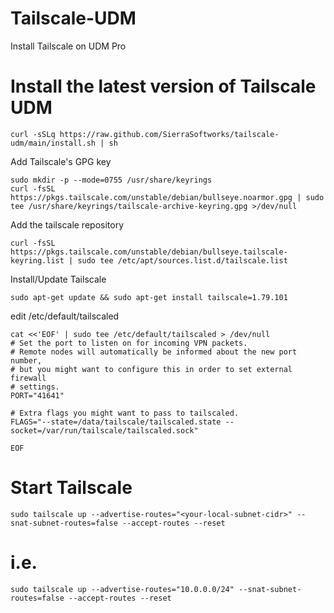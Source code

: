 # Tailscale-UDM
Install Tailscale on UDM Pro


# Install the latest version of Tailscale UDM  
```
curl -sSLq https://raw.github.com/SierraSoftworks/tailscale-udm/main/install.sh | sh
```
Add Tailscale's GPG key
```
sudo mkdir -p --mode=0755 /usr/share/keyrings
curl -fsSL https://pkgs.tailscale.com/unstable/debian/bullseye.noarmor.gpg | sudo tee /usr/share/keyrings/tailscale-archive-keyring.gpg >/dev/null
```
Add the tailscale repository
```
curl -fsSL https://pkgs.tailscale.com/unstable/debian/bullseye.tailscale-keyring.list | sudo tee /etc/apt/sources.list.d/tailscale.list
```

Install/Update Tailscale
```
sudo apt-get update && sudo apt-get install tailscale=1.79.101
```
edit /etc/default/tailscaled
```
cat <<'EOF' | sudo tee /etc/default/tailscaled > /dev/null
# Set the port to listen on for incoming VPN packets.
# Remote nodes will automatically be informed about the new port number,
# but you might want to configure this in order to set external firewall
# settings.
PORT="41641"

# Extra flags you might want to pass to tailscaled.
FLAGS="--state=/data/tailscale/tailscaled.state --socket=/var/run/tailscale/tailscaled.sock"

EOF
```
# Start Tailscale
```
sudo tailscale up --advertise-routes="<your-local-subnet-cidr>" --snat-subnet-routes=false --accept-routes --reset
```

# i.e.
```
sudo tailscale up --advertise-routes="10.0.0.0/24" --snat-subnet-routes=false --accept-routes --reset
```
